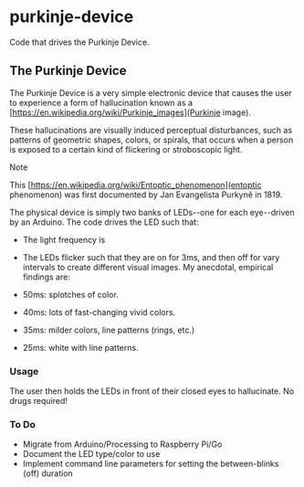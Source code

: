 # purkinje-device
Code that drives the Purkinje Device.

## The Purkinje Device
The Purkinje Device is a very simple electronic device that causes the user to experience a form of hallucination known as a [https://en.wikipedia.org/wiki/Purkinje_images](Purkinje image). 

These hallucinations are visually induced perceptual disturbances, such as patterns of geometric shapes, colors, or spirals, that occurs when a person is exposed to a certain kind of flickering or stroboscopic light.

> [!NOTE]
> This [https://en.wikipedia.org/wiki/Entoptic_phenomenon](entoptic phenomenon) was first documented by Jan Evangelista Purkyně in 1819.

The physical device is simply two banks of LEDs--one for each eye--driven by an Arduino. The code drives the LED such that:

- The light frequency is 
- The LEDs flicker such that they are on for 3ms, and then off for vary intervals to create different visual images. My anecdotal, empirical findings are:

- 50ms: splotches of color.
- 40ms: lots of fast-changing vivid colors.
- 35ms: milder colors, line patterns (rings, etc.)
- 25ms: white with line patterns.

### Usage
The user then holds the LEDs in front of their closed eyes to hallucinate. No drugs required!

### To Do
- Migrate from Arduino/Processing to Raspberry Pi/Go
- Document the LED type/color to use
- Implement command line parameters for setting the between-blinks (off) duration
